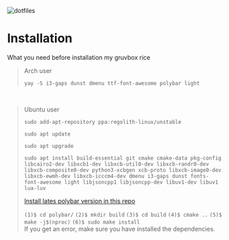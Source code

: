 ![dotfiles](https://user-images.githubusercontent.com/109595809/228862367-4c1792a3-893e-46ce-81a3-8b68a95b714b.png)

# Installation
What you need before installation my gruvbox rice <br />
>Arch user 
>```
>yay -S i3-gaps dunst dmenu ttf-font-awesome polybar light 
>```

<br />

>Ubuntu user
>```
>sudo add-apt-repository ppa:regolith-linux/unstable
>```
 > ```
 > sudo apt update
 > ```
 > ```
 > sudo apt upgrade
 > ```
 > ```
 > sudo apt install build-essential git cmake cmake-data pkg-config libcairo2-dev libxcb1-dev libxcb-util0-dev libxcb-randr0-dev libxcb-composite0-dev python3-xcbgen xcb-proto libxcb-image0-dev libxcb-ewmh-dev libxcb-icccm4-dev dmenu i3-gaps dunst fonts-font-awesome light libjsoncpp1 libjsoncpp-dev libuv1-dev libuv1 lua-luv
 > ```
 > [Install lates polybar version in this repo](https://github.com/polybar/polybar/releases)
 > 
 >`(1)$ cd polybar/`
 >`(2)$ mkdir build`
 >`(3)$ cd build`
 >`(4)$ cmake ..`
 >`(5)$ make -j$(nproc)`
 >`(6)$ sudo make install` <br />
If you get an error, make sure you have installed the dependencies.
